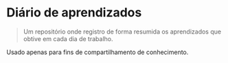 # Diário de aprendizados 

> Um repositório onde registro de forma resumida os aprendizados que obtive em cada dia de trabalho.

Usado apenas para fins de compartilhamento de conhecimento.

